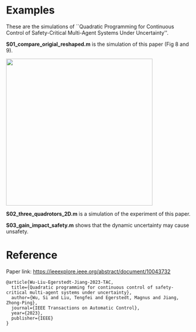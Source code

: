 # Examples
These are the simulations of ``Quadratic Programming for Continuous Control of Safety-Critical Multi-Agent Systems Under Uncertainty''.

**S01_compare_origial_reshaped.m** is the simulation of this paper (Fig 8 and 9).

<img src="https://user-images.githubusercontent.com/28443522/220050175-ffb18231-2b3d-4fef-85fe-0dd4cc2799e0.gif" width="400px">

**S02_three_quadrotors_2D.m** is a simulation of the experiment of this paper.

**S03_gain_impact_safety.m** shows that the dynamic uncertainty may cause unsafety. 

# Reference

Paper link: https://ieeexplore.ieee.org/abstract/document/10043732
```
@article{Wu-Liu-Egerstedt-Jiang-2023-TAC,
  title={Quadratic programming for continuous control of safety-critical multi-agent systems under uncertainty},
  author={Wu, Si and Liu, Tengfei and Egerstedt, Magnus and Jiang, Zhong-Ping},
  journal={IEEE Transactions on Automatic Control},
  year={2023},
  publisher={IEEE}
}
```
